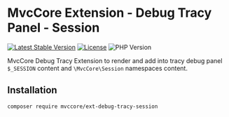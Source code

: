 # MvcCore Extension - Debug Tracy Panel - Session

[![Latest Stable Version](https://img.shields.io/badge/Stable-v4.0.0-brightgreen.svg?style=plastic)](https://github.com/mvccore/ext-debug-tracy-session/releases)
[![License](https://img.shields.io/badge/Licence-BSD-brightgreen.svg?style=plastic)](https://mvccore.github.io/docs/mvccore/4.0.0/LICENCE.md)
![PHP Version](https://img.shields.io/badge/PHP->=5.3-brightgreen.svg?style=plastic)

MvcCore Debug Tracy Extension to render and add into tracy debug panel `$_SESSION` content and `\MvcCore\Session` namespaces content.

## Installation
```shell
composer require mvccore/ext-debug-tracy-session
```
